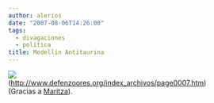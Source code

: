 ```yaml
---
author: alerios
date: "2007-08-06T14:26:00"
tags:
  - divagaciones
  - política
title: Medellín Antitaurina
---
```


![](http://www.defenzoores.org/index_archivos/image064.jpg)  
(http://www.defenzoores.org/index_archivos/page0007.htm)  
(Gracias a [Maritza](http://urbanusvegetus.blogspot.com/)).
